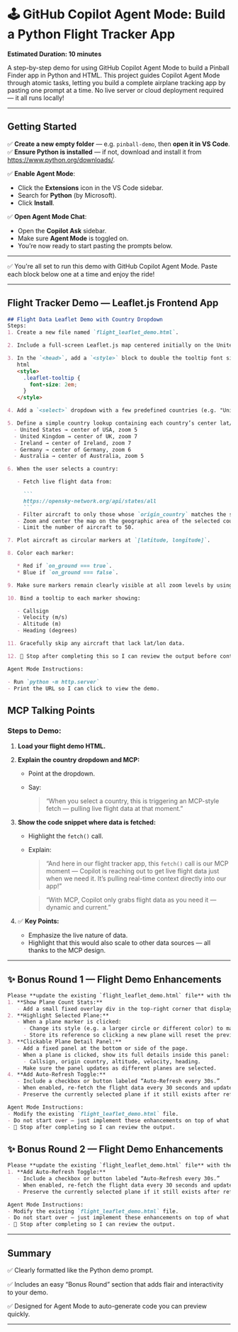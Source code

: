 # 🕹️ GitHub Copilot Agent Mode: Build a Python Flight Tracker App

**Estimated Duration: 10 minutes**

A step-by-step demo for using GitHub Copilot Agent Mode to build a Pinball Finder app in Python and HTML. This project guides Copilot Agent Mode through atomic tasks, letting you build a complete airplane tracking app by pasting one prompt at a time. No live server or cloud deployment required — it all runs locally!

---

## Getting Started

✅ **Create a new empty folder** — e.g. `pinball-demo`, then **open it in VS Code**.  
✅ **Ensure Python is installed** — if not, download and install it from https://www.python.org/downloads/.

✅ **Enable Agent Mode**:
   - Click the **Extensions** icon in the VS Code sidebar.
   - Search for **Python** (by Microsoft).
   - Click **Install**.

✅ **Open Agent Mode Chat**:
- Open the **Copilot Ask** sidebar.
- Make sure **Agent Mode** is toggled on.
- You’re now ready to start pasting the prompts below.

---

✅ You're all set to run this demo with GitHub Copilot Agent Mode. Paste each block below one at a time and enjoy the ride!

---

## Flight Tracker Demo — Leaflet.js Frontend App

```markdown
## Flight Data Leaflet Demo with Country Dropdown
Steps:
1. Create a new file named `flight_leaflet_demo.html`.

2. Include a full-screen Leaflet.js map centered initially on the United States (`[37.8, -96], zoom 5`).

3. In the `<head>`, add a `<style>` block to double the tooltip font size:
   html
   <style>
     .leaflet-tooltip {
       font-size: 2em;
     }
   </style>

4. Add a `<select>` dropdown with a few predefined countries (e.g. "United States", "Germany", "Australia", "United Kingdom", "Ireland").

5. Define a simple country lookup containing each country’s center lat/lon and zoom level:
  - United States → center of USA, zoom 5
  - United Kingdom → center of UK, zoom 7
  - Ireland → center of Ireland, zoom 7
  - Germany → center of Germany, zoom 6
  - Australia → center of Australia, zoom 5

6. When the user selects a country:

   - Fetch live flight data from:

     ```
     https://opensky-network.org/api/states/all
     ```
   - Filter aircraft to only those whose `origin_country` matches the selected country.
   - Zoom and center the map on the geographic area of the selected country.
   - Limit the number of aircraft to 50.

7. Plot aircraft as circular markers at `[latitude, longitude]`.

8. Color each marker:

   * Red if `on_ground === true`.
   * Blue if `on_ground === false`.

9. Make sure markers remain clearly visible at all zoom levels by using a fixed pixel `radius` (e.g. `radius: 8`).

10. Bind a tooltip to each marker showing:

   - Callsign
   - Velocity (m/s)
   - Altitude (m)
   - Heading (degrees)

11. Gracefully skip any aircraft that lack lat/lon data.

12. 🛑 Stop after completing this so I can review the output before continuing.

Agent Mode Instructions:

- Run `python -m http.server`
- Print the URL so I can click to view the demo.

```

## MCP Talking Points

### Steps to Demo:

1. **Load your flight demo HTML.**

2. **Explain the country dropdown and MCP:**

   * Point at the dropdown.
   * Say:

     > “When you select a country, this is triggering an MCP-style fetch — pulling live flight data at that moment.”

3. **Show the code snippet where data is fetched:**

   * Highlight the `fetch()` call.
   * Explain:

     > “And here in our flight tracker app, this `fetch()` call is our MCP moment — Copilot is reaching out to get live flight data just when we need it. It’s pulling real-time context directly into our app!”

     > “With MCP, Copilot only grabs flight data as you need it — dynamic and current.”

4. ✅ **Key Points:**

   * Emphasize the live nature of data.
   * Highlight that this would also scale to other data sources — all thanks to the MCP design.


---

## ✨ Bonus Round 1 — Flight Demo Enhancements

```markdown
Please **update the existing `flight_leaflet_demo.html` file** with the following features:
1. **Show Plane Count Stats:**  
   - Add a small fixed overlay div in the top-right corner that displays the total number of planes currently displayed.
2. **Highlight Selected Plane:**  
   - When a plane marker is clicked:
     - Change its style (e.g. a larger circle or different color) to make it stand out.
     - Store its reference so clicking a new plane will reset the previously highlighted one.
3. **Clickable Plane Detail Panel:**  
   - Add a fixed panel at the bottom or side of the page.
   - When a plane is clicked, show its full details inside this panel:
     - Callsign, origin country, altitude, velocity, heading.
   - Make sure the panel updates as different planes are selected.
4. **Add Auto-Refresh Toggle:**  
   - Include a checkbox or button labeled “Auto-Refresh every 30s.”
   - When enabled, re-fetch the flight data every 30 seconds and update the markers, plane count, and panel accordingly.
   - Preserve the currently selected plane if it still exists after refresh.

Agent Mode Instructions:
- Modify the existing `flight_leaflet_demo.html` file.
- Do not start over — just implement these enhancements on top of what is already there.
- 🛑 Stop after completing so I can review the output.
```

## ✨ Bonus Round 2 — Flight Demo Enhancements

```markdown
Please **update the existing `flight_leaflet_demo.html` file** with the following features:
1. **Add Auto-Refresh Toggle:**  
   - Include a checkbox or button labeled “Auto-Refresh every 30s.”
   - When enabled, re-fetch the flight data every 30 seconds and update the markers, plane count, and panel accordingly.
   - Preserve the currently selected plane if it still exists after refresh.

Agent Mode Instructions:
- Modify the existing `flight_leaflet_demo.html` file.
- Do not start over — just implement these enhancements on top of what is already there.
- 🛑 Stop after completing so I can review the output.
```


---

## Summary

✅ Clearly formatted like the Python demo prompt.

✅ Includes an easy “Bonus Round” section that adds flair and interactivity to your demo.

✅ Designed for Agent Mode to auto-generate code you can preview quickly.

---
